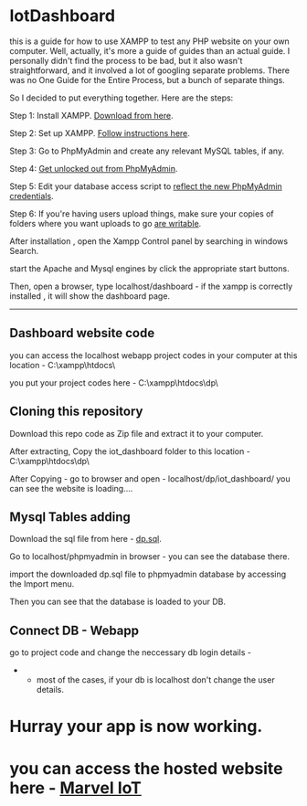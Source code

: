 # IotDashboard

 this is a guide for how to use XAMPP to test any PHP website on your own computer. Well, actually, it's more a guide of guides than an actual guide. I personally didn't find the process to be bad, but it also wasn't straightforward, and it involved a lot of googling separate problems. There was no One Guide for the Entire Process, but a bunch of separate things.

So I decided to put everything together. Here are the steps:

Step 1: Install XAMPP. [Download from here](https://www.apachefriends.org/index.html).

Step 2: Set up XAMPP. [Follow instructions here](http://sustainablewebdesign.com/book/resources/xampp/).

Step 3: Go to PhpMyAdmin and create any relevant MySQL tables, if any.

Step 4: [Get unlocked out from PhpMyAdmin](http://stackoverflow.com/questions/18807100/locked-out-of-phpmyadmin-with-xampp).

Step 5: Edit your database access script to [reflect the new PhpMyAdmin credentials](https://community.apachefriends.org/f/viewtopic.php?f=7&t=47691).

Step 6: If you're having users upload things, make sure your copies of folders where you want uploads to go [are writable](http://stackoverflow.com/questions/1070216/how-do-i-make-directory-writable).

After installation , open the Xampp Control panel by searching in windows Search.

start the Apache and Mysql engines by click the appropriate start buttons.

Then, open a browser, type localhost/dashboard - if the xampp is correctly installed , it will show the dashboard page.

--------------------------------------------------------------------------------------------------------------------------------------------------


## Dashboard website code

you can access the localhost webapp project codes in your computer at this location - C:\xampp\htdocs\

you put your project codes here - C:\xampp\htdocs\dp\

## Cloning this repository

Download this repo code as Zip file and extract it to your computer.

After extracting, Copy the iot_dashboard folder to this location - C:\xampp\htdocs\dp\

After Copying - go to browser and open - localhost/dp/iot_dashboard/ 
 you can see the website is loading....


## Mysql Tables adding

Download the sql file from here - [dp.sql](https://drive.google.com/file/d/1Tr4U3KJ2Dma8o8uWcw4_LeSj7_BCC1q9/view?usp=sharing).

Go to localhost/phpmyadmin in browser - you can see the database there.

import the downloaded dp.sql file to phpmyadmin database by accessing the Import menu.

Then you can see that the database is loaded to your DB.

## Connect DB - Webapp

go to project code and change the neccessary db login details - 
 - - most of the cases, if your db is localhost don't change the user details.


# Hurray your app is now working.

# you can access the hosted website here - [Marvel IoT]()